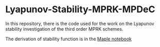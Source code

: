 # Lyapunov-Stability-MPRK-MPDeC

In this repository, there is the code used for the work on the Lyapunov stability investigation of the third order MPRK schemes.

The derivation of stability function is in the [Maple notebook](Notebooks/MPRK43(alpha,beta).mw)
